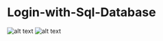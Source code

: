# Login-with-Sql-Database

![alt text](https://i.ibb.co/nzmhChg/Screenshot-43.png)
![alt text](https://i.ibb.co/S5QFQNK/Screenshot-44.png)
 
